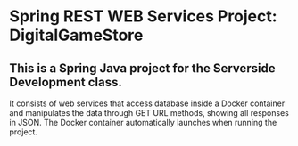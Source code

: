 # Spring REST WEB Services Project: DigitalGameStore

## This is a Spring Java project for the Serverside Development class. 

It consists of web services that access database inside a Docker container and manipulates the data through GET URL methods, 
showing all responses in JSON. The Docker container automatically launches when running the project.
